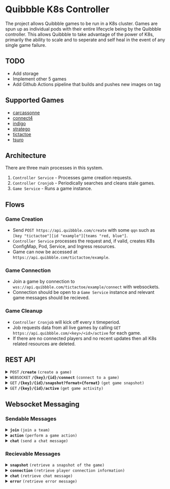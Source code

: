 # Quibbble K8s Controller

The project allows Quibbble games to be run in a K8s cluster. Games are spun up as individual pods with their entire lifecycle being by the Quibbble controller. This allows Quibbble to take advantage of the power of K8s, primarily the ability to scale and to seperate and self heal in the event of any single game failure.

## TODO

- Add storage
- Implement other 5 games
- Add Github Actions pipeline that builds and pushes new images on tag

## Supported Games
- [carcassonne](/games/carcassonne/)
- [connect4](/games/connect4/)
- [indigo](/games/indigo/)
- [stratego](/games/stratego/)
- [tictactoe](/games/tictactoe/)
- [tsuro](/games/tsuro/)

## Architecture

There are three main processes in this system.
1. `Controller Service` - Processes game creation requests.
2. `Controller Cronjob` - Periodically searches and cleans stale games.
3. `Game Service` - Runs a game instance.

## Flows

### Game Creation
- Send `POST https://api.quibbble.com/create` with some `qqn` such as `[key "tictactoe"][id "example"][teams "red, blue"]`.
- `Controller Service` processes the request and, if valid, creates K8s ConfigMap, Pod, Service, and Ingress resources.
- Game can now be accessed at `https://api.quibbble.com/tictactoe/example`.

### Game Connection
- Join a game by connection to `wss://api.quibbble.com/tictactoe/example/connect` with websockets.
- Connection should be open to a `Game Service` instance and relevant game messages should be recieved.

### Game Cleanup
- `Controller Cronjob` will kick off every `X` timeperiod. 
- Job requests data from all live games by calling `GET https://api.quibbble.com/<key>/<id>/active` for each game.
- If there are no connected players and no recent updates then all K8s related resources are deleted.

## REST API

<details>
 <summary><code>POST</code> <code><b>/create</b></code> <code>(create a game)</code></summary>

##### Parameters

> | name      |  type     | data type                          | description                                                       |
> |-----------|-----------|------------------------------------|-------------------------------------------------------------------|
> | None      |  required | [QGN](/pkg/gamenotation/README.md) | [QGN](/pkg/gamenotation/README.md) descibing the game to create   |


##### Responses

> | http code     | content-type                      | response                                                            |
> |---------------|-----------------------------------|---------------------------------------------------------------------|
> | `201`         | `text/plain;charset=UTF-8`        | `Created`                                                           |
> | `400`         | `text/plain;charset=UTF-8`        | `Bad Request`                                                       |
> | `409`         | `text/plain;charset=UTF-8`        | `Conflict`                                                          |
> | `500`         | `text/plain;charset=UTF-8`        | `Internal Server Error`                                             |

##### Example cURL

> ```javascript
>  curl -X POST -H "Content-Type: application/qgn" --data @post.qgn https://api.quibbble.com/create
> ```
</details>

<details>
 <summary><code>WEBSOCKET</code> <code><b>/{key}/{id}/connect</b></code> <code>(connect to a game)</code></summary>

##### Parameters

> | name      |  type     | data type                          | description                                                       |
> |-----------|-----------|------------------------------------|-------------------------------------------------------------------|
> | key       |  required | string                             | The name of the game i.e. `tictactoe` or `connect4`               |
> | id        |  required | string                             | The unique id of the game instance to join                        |


##### Responses

> None

##### Example wscat

> ```javascript
>  wscat -c wss://api.quibbble.com/{key}/{id}/connect
> ```
</details>

<details>
 <summary><code>GET</code> <code><b>/{key}/{id}/snapshot?format={format}</b></code> <code>(get game snapshot)</code></summary>

##### Parameters

> | name      |  type     | data type                          | description                                                       |
> |-----------|-----------|------------------------------------|-------------------------------------------------------------------|
> | key       |  required | string                             | The name of the game i.e. `tictactoe` or `connect4`               |
> | id        |  required | string                             | The unique id of the game instance to join                        |
> | format    |  required | one of `json` or `qgn`             | The type of data to return                                        |


##### Responses

> | http code     | content-type                            | response                                                            |
> |---------------|-----------------------------------------|---------------------------------------------------------------------|
> | `200`         | `application/json` or `application/qgn` | JSON or [QGN](/pkg/gamenotation/README.md)                          |
> | `400`         | `text/plain;charset=UTF-8`              | `Bad Request`                                                       |
> | `404`         | `text/plain;charset=UTF-8`              | `Not Found`                                                         |
> | `500`         | `text/plain;charset=UTF-8`              | `Internal Server Error`                                             |

##### Example cURL

> ```javascript
>  curl -X GET https://api.quibbble.com/{key}/{id}/snapshot?format=json
> ```
</details>

<details>
 <summary><code>GET</code> <code><b>/{key}/{id}/active</b></code> <code>(get game activity)</code></summary>

##### Parameters

> | name      |  type     | data type                          | description                                                       |
> |-----------|-----------|------------------------------------|-------------------------------------------------------------------|
> | key       |  required | string                             | The name of the game i.e. `tictactoe` or `connect4`               |
> | id        |  required | string                             | The unique id of the game instance to join                        |


##### Responses

> | http code     | content-type                            | response                                                            |
> |---------------|-----------------------------------------|---------------------------------------------------------------------|
> | `200`         | `application/json`                      | JSON data describing player count and last update time              |
> | `404`         | `text/plain;charset=UTF-8`              | `Not Found`                                                         |

##### Example cURL

> ```javascript
>  curl -X GET https://api.quibbble.com/{key}/{id}/active
> ```
</details>


## Websocket Messaging

### Sendable Messages

<details>
 <summary><code><b>join</b></code> <code>(join a team)</code></summary>

##### Message

```json
{
    "type": "join",
    "details": "$TEAM"
}
```
</details>

<details>
 <summary><code><b>action</b></code> <code>(perform a game action)</code></summary>

##### Message

```json
{
    "type": "$ACTION",
    "details": {...}
}
```
</details>

<details>
 <summary><code><b>chat</b></code> <code>(send a chat message)</code></summary>

##### Message

```json
{
    "type": "chat",
    "details": "$MESSAGE"
}
```
</details>


### Recievable Messages

<details>
 <summary><code><b>snapshot</b></code> <code>(retrieve a snapshot of the game)</code></summary>

##### Details

Message sent to all players on every game state change.

##### Message

```json
{
    "type": "snapshot",
    "details": {...}
}
```
</details>

<details>
 <summary><code><b>connection</b></code> <code>(retrieve player connection information)</code></summary>

##### Details

Message sent to all players on every player connection, drop, or team change.

##### Message

```json
{
    "type": "snapshot",
    "details": {
        "uid": "$UID1",
        "players": {
            "$UID1": "$TEAM1",
            "$UID2": "$TEAM2",
            "$UID3": null
        }
    }
}
```
</details>

<details>
 <summary><code><b>chat</b></code> <code>(retrieve chat message)</code></summary>

##### Details

Message sent to all players on every sent chat message.

##### Message

```json
{
    "type": "chat",
    "details": {
        "uid": "$UID",
        "team": "$TEAM",
        "message": "$MESSAGE",
    }
}
```
</details>

<details>
 <summary><code><b>error</b></code> <code>(retrieve error message)</code></summary>

##### Details

Message sent to origin player on failed action message.

##### Message

```json
{
    "type": "error",
    "details": "$MESSAGE"
}
```
</details>
